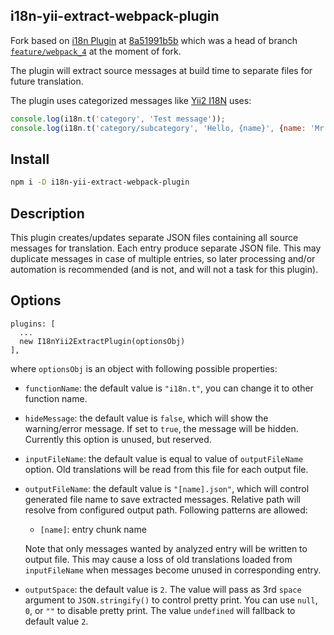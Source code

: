 i18n-yii-extract-webpack-plugin
--------------------------------

Fork based on [i18n Plugin][source-url] at [8a51991b5b][source-fork-base-url]
which was a head of branch [`feature/webpack_4`][source-form-branch-url]
at the moment of fork.

The plugin will extract source messages at build time to separate files for future translation.

The plugin uses categorized messages like [Yii2 I18N][yii2-i18n] uses:

```js
console.log(i18n.t('category', 'Test message'));
console.log(i18n.t('category/subcategory', 'Hello, {name}', {name: 'Mr. Smith'}));
```

Install
-------

```bash
npm i -D i18n-yii-extract-webpack-plugin
```

Description
-----------

This plugin creates/updates separate JSON files containing all source messages for translation.
Each entry produce separate JSON file. This may duplicate messages in case of multiple entries,
so later processing and/or automation is recommended (and is not, and will not a task for this
plugin).

Options
-------

```
plugins: [
  ...
  new I18nYii2ExtractPlugin(optionsObj)
],
```

where `optionsObj` is an object with following possible properties:

*   `functionName`: the default value is `"i18n.t"`, you can change it to other function name.

*   `hideMessage`: the default value is `false`, which will show the warning/error message.
    If set to `true`, the message will be hidden. Currently this option is unused, but reserved.

*   `inputFileName`: the default value is equal to value of `outputFileName` option. Old
    translations will be read from this file for each output file.

*   `outputFileName`: the default value is `"[name].json"`, which will control generated file name
    to save extracted messages. Relative path will resolve from configured output path.
    Following patterns are allowed:
    *   `[name]`: entry chunk name

    Note that only messages wanted by analyzed entry will be written to output file. This may cause
    a loss of old translations loaded from `inputFileName` when messages become unused in
    corresponding entry.

*   `outputSpace`: the default value is `2`. The value will pass as 3rd `space` argument to
    `JSON.stringify()` to control pretty print. You can use `null`, `0`, or `""` to disable pretty
    print. The value `undefined` will fallback to default value `2`.

[source-url]: https://github.com/webpack-contrib/i18n-webpack-plugin
[source-fork-base-url]: https://github.com/webpack-contrib/i18n-webpack-plugin/commit/8a51991b5b9d7c0dd952c7470a51f0a2ac4049c1
[source-form-branch-url]: https://github.com/webpack-contrib/i18n-webpack-plugin/tree/feature/webpack_4
[yii2-i18n]: https://www.yiiframework.com/doc/guide/2.0/en/tutorial-i18n
